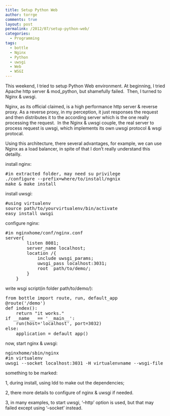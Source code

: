 ```yaml
---
title: Setup Python Web
author: torrge
comments: true
layout: post
permalink: /2012/07/setup-python-web/
categories:
  - Programming
tags:
  - bottle
  - Nginx
  - Python
  - uwsgi
  - Web
  - WSGI
---
```

This weekend, I tried to setup Python Web environment. At beginning, I tried Apache http server & mod_python, but shamefully failed.  Then, I turned to Nginx & uwsgi.

Nginx, as its official claimed, is a high performance http server & reverse proxy. As a reverse proxy, in my perception, it just responses the request and then distributes it to the according server which is the one really processing the request.  In the Nginx & uwsgi couple, the real server to process request is uwsgi, which implements its own uwsgi protocol & wsgi protocal.

Using this architecture, there several advantages, for example, we can use Nginx as a load balancer, in spite of that I don&#8217;t really understand this detailly.

install nginx:

<pre class="brush:shell">#in extracted folder, may need su privilege
./configure --prefix=where/to/install/ngnix
make & make install</pre>

install uwsgi:

<pre class="brush:shell">#using virtualenv
source path/to/yourvirtualenv/bin/activate
easy_install uwsgi</pre>

configure nginx:

<pre class="brush:plain">#in nginxhome/conf/nginx.conf
server{
		listen 8081;
		server_name localhost;
		location /{
			include uwsgi_params;
			uwsgi_pass localhost:3031;
			root  path/to/demo/;		
		}	
	}</pre>

write wsgi script(in folder path/to/demo/):

<pre class="brush:applescript">from bottle import route, run, default_app  
@route('/demo')  
def index():  
	return "it works."
if __name__ == '__main__':
	run(host='localhost', port=3032)
else:
	application = default_app()</pre>

now, start nginx & uwsgi:

<pre class="brush:shell">nginxhome/sbin/nginx
#in virtualenv
uwsgi --socket localhost:3031 -H virtualenvname --wsgi-file path/to/demo.py</pre>

something to be marked:

1, during install, using ldd to make out the dependencies;

2, there more details to configure of nginx & uwsgi if needed.

3, in many examples, to start uwsgi, &#8216;&#8211;http&#8217; option is used, but that may failed except using &#8216;&#8211;socket&#8217; instead.